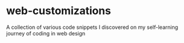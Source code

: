 # web-customizations
A collection of various code snippets I discovered on my self-learning journey of coding in web design
